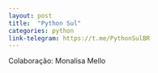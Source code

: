 ```yaml
---
layout: post
title:  "Python Sul"
categories: python
link-telegram: https://t.me/PythonSulBR
---
```

Colaboração: Monalisa Mello
